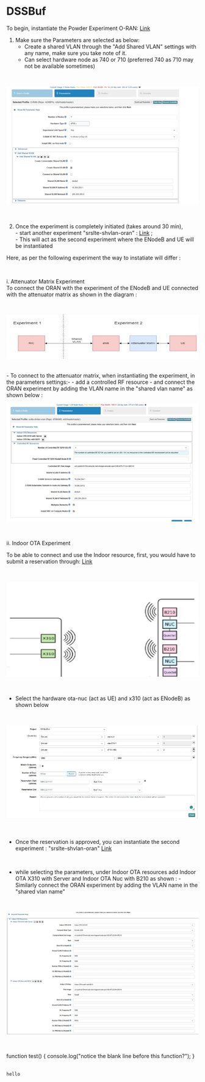 # DSSBuf

To begin, instantiate the Powder Experiment O-RAN: [Link](https://www.powderwireless.net/show-profile.php?profile=30d10b78-f939-11ea-b1eb-e4434b2381fc)

1. Make sure the Parameters are selected as below: <br />
      - Create a shared VLAN through the "Add Shared VLAN" settings with any name, make sure you take note of it.
      - Can select hardware node as 740 or 710 (preferred 740 as 710 may not be available sometimes)

<br />

 ![alt text](https://github.com/tahenan/DSSBuf/blob/main/photos/man1.jpg)

<br />


2. Once the experiment is completely initiated (takes around 30 min), 
<br /> -  start another experiment "srslte-shvlan-oran" :   [Link](https://www.powderwireless.net/show-profile.php?profile=1bd62bf4-5b60-11eb-b1eb-e4434b2381fc) ; 
<br /> -  This will act as the second experiment where the ENodeB and UE will be instantiated 

Here, as per the following experiment the way to instatiate will differ :

<br />



i. Attenuator Matrix Experiment <br />
      To connect the ORAN with the experiment of the ENodeB and UE connected with the attenuator matrix as shown in the diagram :

<br />


![alt text](https://github.com/tahenan/DSSBuf/blob/main/photos/man3.jpg)

<br />
- To connect to the attenuator matrix, when instantiating the experiment, in the parameters settings:-
      -  add a controlled RF resource
      -  and connect the ORAN experiment by adding the VLAN name in the "shared vlan name" as shown below :


<br />

![alt text](https://github.com/tahenan/DSSBuf/blob/main/photos/man2.jpg)


<br />


ii. Indoor OTA Experiment 

To be able to connect and use the Indoor resource, first, you would have to submit a reservation through: [Link](https://www.powderwireless.net/resgroup.php)

<br />

![alt text](https://github.com/tahenan/DSSBuf/blob/main/photos/man4.jpg)

<br />

- Select the hardware ota-nuc (act as UE) and x310 (act as ENodeB) as shown below
  
<br />

![alt text](https://github.com/tahenan/DSSBuf/blob/main/photos/man5.jpg)

<br />

- Once the reservation is approved, you can instantiate the second experiment : "srslte-shvlan-oran" [Link](https://www.powderwireless.net/show-profile.php?profile=1bd62bf4-5b60-11eb-b1eb-e4434b2381fc)

<br />

- while selecting the parameters, under Indoor OTA resources add Indoor OTA X310 with Server 
  and Indoor OTA Nuc with B210 as shown : 
       - Similarly connect the ORAN experiment by adding the VLAN name in the "shared vlan name" 

  
<br />

![alt text](https://github.com/tahenan/DSSBuf/blob/main/photos/man6.jpg)

<br />


function test() {
  console.log("notice the blank line before this function?");
}
```

hello 
